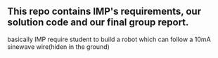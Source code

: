 ## This repo contains IMP's requirements, our solution code and our final group report.
basically IMP require student to build a robot which can follow a 10mA sinewave wire(hiden in the ground)